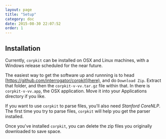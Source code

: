 ```yaml
---
layout: page
title: "Setup"
category: doc
date: 2015-08-30 22:07:52
order: 1
---
```


## Installation

Currently, `corpkit` can be installed on OSX and Linux machines, with a Windows release scheduled for the near future.

The easiest way to get the software up and runnning is to head [https://github.com/interrogator/corpkit](here), and do `Download Zip`. Extract that folder, and then the `corpkit-v-vv.tar.gz` file within that. In there is `corpkit-v-vv.app`, the OSX application. Move it into your Applications directory if you like.

If you want to use `corpkit` to parse files, you'll also need *Stanford CoreNLP*. The first time you try to parse files, `corpkit` will help you get the  parser installed. 

Once you've installed `corpkit`, you can delete the zip files you originally downloaded to save space.